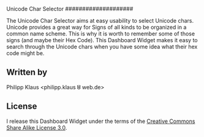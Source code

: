 Unicode Char Selector
####################

The Unicode Char Selector aims at easy usability to select Unicode chars.
Unicode provides a great way for Signs of all kinds to be organized in a common name scheme. This is why it is worth to remember some of those signs (and maybe their Hex Code). This Dashboard Widget makes it easy to search through the Unicode chars when you have some idea what their hex code might be.

Written by
----------

Philipp Klaus <philipp.klaus Ȣ web.de>

License
-------

I release this Dashboard Widget under the terms of the [Creative Commons Share Alike License 3.0](http://creativecommons.org/licenses/by-sa/3.0/).
